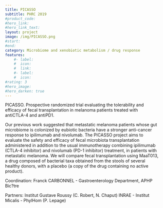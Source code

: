 ```yaml
---
title: PICASSO 
subtitle: PHRC 2019
#product_code: 
#hero_link: 
#hero_link_text: 
layout: project
image: /img/PICASSO.png
#start:
#end: 
category: Microbiome and xenobiotic metabolism / drug response
features:
    #- label: 
    #  icon: 
    #  link: 
    #- label: 
    #  icon: 
#rating: 3
#hero_image: 
#hero_darken: true
---
```





PICASSO.  Prospective randomized trial evaluating the tolerability and efficacy of fecal transplantation in melanoma patients treated with antiCTLA-4 and antiPD1. 

Our previous work suggested that metastatic melanoma patients whose gut microbiome is colonized by eubiotic bacteria have a stronger anti-cancer response to ipilimumab and nivolumab. The PICASSO project aims to evaluate the safety and efficacy of fecal microbiota transplantation administered in addition to the usual immunotherapy combining ipilimumab (CTLA-4 inhibitor) and nivolumab (PD-1 inhibitor) treatment, in patients with metastatic melanoma. 
We will compare fecal transplantation using MaaT013, a drug composed of bacterial taxa obtained from the stools of several healthy donors, with a placebo (a copy of the drug containing no active product).

Coordination: Franck CARBONNEL - Gastroenterology Department, APHP Bic?tre

Partners: Institut Gustave Roussy (C. Robert, N. Chaput)
                         INRAE - Institut Micalis - PhylHom (P. Lepage)
